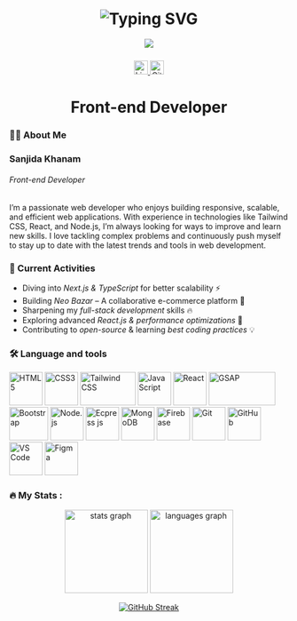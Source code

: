 <h1 align="center">  
  <img src="https://readme-typing-svg.demolab.com?font=Fira+Code&weight=500&size=36&duration=6000&pause=500&color=FFA902&center=true&vCenter=true&width=620&lines=Hi%2C+I'm+Sanjida+Khanam+%F0%9F%91%8B;Web+Developer" alt="Typing SVG" />
</h1>

<div align="center"> 
  <img src="https://i.imgur.com/sr5Z1Zm.png" /> 
</div> 
 
###      

<div align="center">
  <a href="https://www.linkedin.com/in/sanjida-khanam-ice" target="_blank">
    <img src="https://img.shields.io/static/v1?message=LinkedIn&logo=linkedin&label=&color=0077B5&logoColor=white&labelColor=&style=for-the-badge" height="25" alt="LinkedIn logo" />
  </a> 
  
  <a href="https://github.com/Sanjida-Khanam778" target="_blank">
    <img src="https://img.shields.io/static/v1?message=GitHub&logo=github&label=&color=181717&logoColor=white&labelColor=&style=for-the-badge" height="25" alt="GitHub logo" />
  </a>
</div>

###

<h1 align="center">Front-end Developer </h1>

###

<h3 align="left">👩‍💻  About Me  </h3>

###

<p align="left">
<h3 align="left">Sanjida Khanam</h3>
<h6 align="left">
Front-end Developer</h6>

I’m a passionate web developer who enjoys building responsive, scalable, and efficient web applications. With experience in technologies like Tailwind CSS, React, and Node.js, I’m always looking for ways to improve and learn new skills. I love tackling complex problems and continuously push myself to stay up to date with the latest trends and tools in web development. 
</p>

### 🚀 Current Activities  
- Diving into *Next.js & TypeScript* for better scalability ⚡  
- Building *Neo Bazar* – A collaborative e-commerce platform 🛒  
- Sharpening my *full-stack development* skills 🔥  
- Exploring advanced *React.js & performance optimizations* 🚀  
- Contributing to *open-source* & learning *best coding practices* 💡
  
###

<h3 align="left">🛠 Language and tools</h3>

<p align="left"> 
  <img src="https://cdn.jsdelivr.net/gh/devicons/devicon/icons/html5/html5-original.svg" alt="HTML5" width="60" height="60"/>
  <img src="https://cdn.jsdelivr.net/gh/devicons/devicon/icons/css3/css3-original.svg" alt="CSS3" width="60" height="60"/>
  <img src="https://upload.wikimedia.org/wikipedia/commons/thumb/d/d5/Tailwind_CSS_Logo.svg/2560px-Tailwind_CSS_Logo.svg.png" alt="Tailwind CSS" width="100" height="60"/>
  <img src="https://cdn.jsdelivr.net/gh/devicons/devicon/icons/javascript/javascript-original.svg" alt="JavaScript" width="60" height="60"/>
  <img src="https://cdn.jsdelivr.net/gh/devicons/devicon/icons/react/react-original.svg" alt="React" width="60" height="60"/>
  <img src="https://static.wikia.nocookie.net/logopedia/images/a/a5/GSAP_2023.svg/revision/latest/scale-to-width-down/300?cb=20231024190052" alt="GSAP" width="120" height="60"/>
  <img src="https://upload.wikimedia.org/wikipedia/commons/thumb/b/b2/Bootstrap_logo.svg/2560px-Bootstrap_logo.svg.png" alt="Bootstrap" width="70" height="60"/>
  <img src="https://cdn.jsdelivr.net/gh/devicons/devicon/icons/nodejs/nodejs-original.svg" alt="Node.js" width="60" height="60"/>
  <img src="https://i.imgur.com/jX0Q8an.png" alt="Ecpress js" width="60" height="60"/>
  <img src="https://cdn.jsdelivr.net/gh/devicons/devicon/icons/mongodb/mongodb-original.svg" alt="MongoDB" width="60" height="60"/>
  <img src="https://cdn.jsdelivr.net/gh/devicons/devicon/icons/firebase/firebase-plain.svg" alt="Firebase" width="60" height="60"/>
  <img src="https://cdn.jsdelivr.net/gh/devicons/devicon/icons/git/git-original.svg" alt="Git" width="60" height="60"/>
  <img src="https://i.imgur.com/qVRcYIC.png" alt="GitHub" width="60" height="60"/>
  <img src="https://cdn.jsdelivr.net/gh/devicons/devicon/icons/vscode/vscode-original.svg" alt="VS Code" width="60" height="60"/>
  <img src="https://cdn.jsdelivr.net/gh/devicons/devicon/icons/figma/figma-original.svg" alt="Figma" width="60" height="60"/>
</p>

<h3 align="left">🔥   My Stats : </h3>

<div align="center">
  <img src="https://github-readme-stats.vercel.app/api?username=sanjida-khanam778&hide_title=false&hide_rank=false&show_icons=true&include_all_commits=true&count_private=true&disable_animations=false&theme=dracula&locale=en&hide_border=false&order=1" height="150" alt="stats graph"  />
  <img src="https://github-readme-stats.vercel.app/api/top-langs?username=sanjida-khanam778&locale=en&hide_title=false&layout=compact&card_width=320&langs_count=5&theme=dracula&hide_border=false&order=2" height="150" alt="languages graph"  />
</div>
<p align="center">
  <a href="https://github.com/Sanjida-Khanam778">
  <img src="https://streak-stats.demolab.com?user=Sanjida-Khanam778&theme=radical" alt="GitHub Streak" />
</a>
</p>

###

